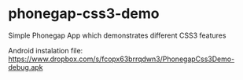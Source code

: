 phonegap-css3-demo
==================

Simple Phonegap App which demonstrates different CSS3 features

Android instalation file:
https://www.dropbox.com/s/fcopx63brrqdwn3/PhonegapCss3Demo-debug.apk
